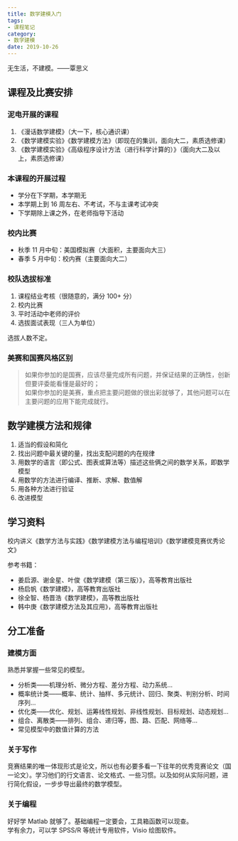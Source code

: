 ```yaml
---
title: 数学建模入门
tags:
- 课程笔记
category:
- 数学建模
date: 2019-10-26
---
```


无生活，不建模。——覃思义

## 课程及比赛安排

### 泥电开展的课程

1. 《漫话数学建模》（大一下，核心通识课）
2. 《数学建模实验》《数学建模方法》（即现在的集训，面向大二，素质选修课）
3. 《数学建模实验》《高级程序设计方法（进行科学计算的）》（面向大二及以上，素质选修课）

### 本课程的开展过程

* 学分在下学期，本学期无
* 本学期上到 16 周左右、不考试，不与主课考试冲突
* 下学期除上课之外，在老师指导下活动

### 校内比赛

* 秋季 11 月中旬：美国模拟赛（大面积，主要面向大三）  
* 春季 5 月中旬：校内赛（主要面向大二）

### 校队选拔标准

1. 课程结业考核（很随意的，满分 100+ 分）
2. 校内比赛
3. 平时活动中老师的评价
4. 选拔面试表现（三人为单位）

选拔人数不定。

### 美赛和国赛风格区别

> 如果你参加的是国赛，应该尽量完成所有问题，并保证结果的正确性，创新但要评委能看懂是最好的；  
> 如果你参加的是美赛，重点把主要问题做的很出彩就够了，其他问题可以在主要问题的应用下能完成就行。

## 数学建模方法和规律

1. 适当的假设和简化
2. 找出问题中最关键的量，找出支配问题的内在规律
3. 用数学的语言（即公式、图表或算法等）描述这些俩之间的数学关系，即数学模型
4. 用数学的方法进行编译、推断、求解、数值解
5. 用各种方法进行验证
6. 改进模型

## 学习资料

校内讲义《数学方法与实践》《数学建模方法与编程培训》《数学建模竞赛优秀论文》

参考书籍：

* 姜启源、谢金星、叶俊《数学建模（第三版）》，高等教育出版社
* 杨启帆《数学建模》，高等教育出版社
* 徐全智、杨晋浩《数学建模》，高等教出版社
* 韩中庚《数学建模方法及其应用》，高等教育出版社

## 分工准备

### 建模方面

熟悉并掌握一些常见的模型。
* 分析类——机理分析、微分方程、差分方程、动力系统…
* 概率统计类——概率、统计、抽样、多元统计、回归、聚类、判别分析、时间序列…
* 优化类——优化、规划、运筹线性规划、非线性规划、目标规划、动态规划…
* 组合、离散类——排列、组合、递归等，图、路、匹配、网络等…
* 常见模型中的数值计算的方法

### 关于写作

竞赛结果的唯一体现形式是论文，所以也有必要多看一下往年的优秀竞赛论文（国一论文）。学习他们的行文语言、论文格式、一些习惯。以及如何从实际问题，进行简化假设，一步步导出最终的数学模型。

### 关于编程

好好学 Matlab 就够了。基础编程一定要会，工具箱函数可以现查。  
学有余力，可以学 SPSS/R 等统计专用软件，Visio 绘图软件。
